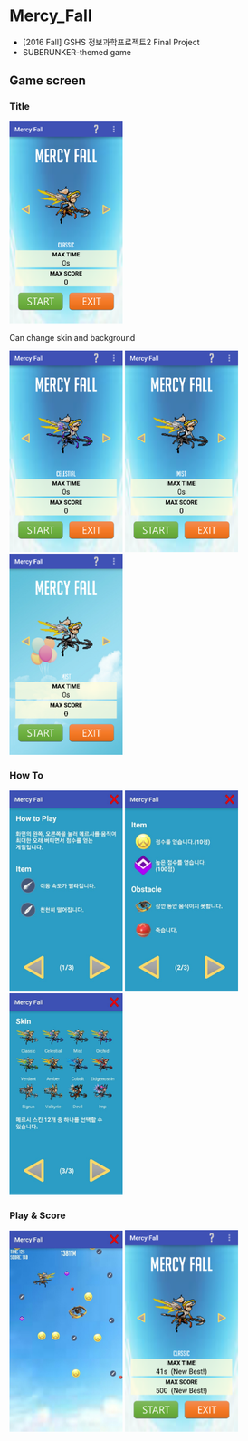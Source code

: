 # Mercy_Fall
- [2016 Fall] GSHS 정보과학프로젝트2 Final Project
- SUBERUNKER-themed game

## Game screen
### Title
<img src="images/title.png" alt="drawing" width="200"/>

Can change skin and background

<img src="images/skin1.png" alt="drawing" width="200"/>
<img src="images/skin2.png" alt="drawing" width="200"/>
<img src="images/background.png" alt="drawing" width="200"/>

### How To
<img src="images/howto1.png" alt="drawing" width="200"/>
<img src="images/howto2.png" alt="drawing" width="200"/>
<img src="images/howto3.png" alt="drawing" width="200"/>

### Play & Score
<img src="images/play.png" alt="drawing" width="200"/>
<img src="images/score.png" alt="drawing" width="200"/>